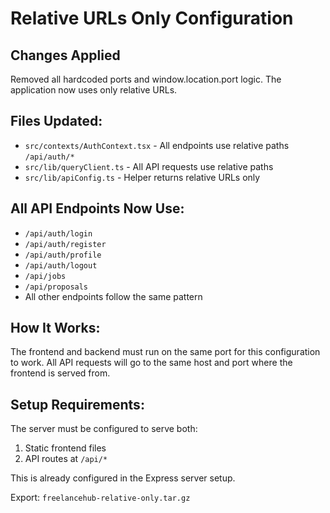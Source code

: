 # Relative URLs Only Configuration

## Changes Applied
Removed all hardcoded ports and window.location.port logic. The application now uses only relative URLs.

## Files Updated:
- `src/contexts/AuthContext.tsx` - All endpoints use relative paths `/api/auth/*`
- `src/lib/queryClient.ts` - All API requests use relative paths
- `src/lib/apiConfig.ts` - Helper returns relative URLs only

## All API Endpoints Now Use:
- `/api/auth/login`
- `/api/auth/register`
- `/api/auth/profile`
- `/api/auth/logout`
- `/api/jobs`
- `/api/proposals`
- All other endpoints follow the same pattern

## How It Works:
The frontend and backend must run on the same port for this configuration to work. All API requests will go to the same host and port where the frontend is served from.

## Setup Requirements:
The server must be configured to serve both:
1. Static frontend files
2. API routes at `/api/*`

This is already configured in the Express server setup.

Export: `freelancehub-relative-only.tar.gz`